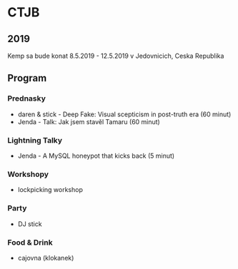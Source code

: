 # CTJB

## 2019

Kemp sa bude konat 8.5.2019 - 12.5.2019 v Jedovnicich, Ceska Republika

## Program

### Prednasky

* daren & stick - Deep Fake: Visual scepticism in post-truth era (60 minut)
* Jenda - Talk: Jak jsem stavěl Tamaru (60 minut)

### Lightning Talky

* Jenda - A MySQL honeypot that kicks back (5 minut)

### Workshopy

* lockpicking workshop

### Party

* DJ stick

### Food & Drink

* cajovna (klokanek)
